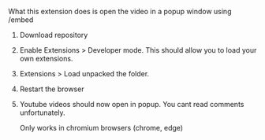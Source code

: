 What this extension does is open the video in a popup window using /embed

1. Download repository
2. Enable Extensions > Developer mode. This should allow you to load your own extensions.
3. Extensions > Load unpacked the folder.
4. Restart the browser
5. Youtube videos should now open in popup. You cant read comments unfortunately.

   Only works in chromium browsers (chrome, edge)
